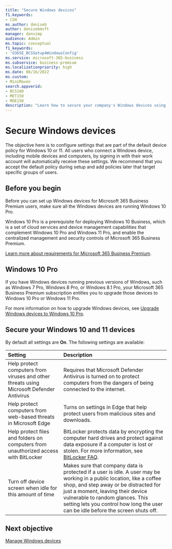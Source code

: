 ```yaml
---
title: "Secure Windows devices"
f1.keywords:
- CSH
ms.author: deniseb
author: denisebmsft
manager: dansimp
audience: Admin
ms.topic: conceptual
f1_keywords:
- 'O365E_BCSSetup4WindowsConfig'
ms.service: microsoft-365-business
ms.subservice: business-premium
ms.localizationpriority: high
ms.date: 08/16/2022
ms.custom:
- MiniMaven
search.appverid:
- BCS160
- MET150
- MOE150
description: "Learn how to secure your company's Windows devices using built-in settings."
---
```


# Secure Windows devices

The objective here is to configure settings that are part of the default device policy for Windows 10 or 11. All users who connect a Windows device, including mobile devices and computers, by signing in with their work account will automatically receive these settings. We recommend that you accept the default policy during setup and add policies later that target specific groups of users.

## Before you begin

Before you can set up Windows devices for Microsoft 365 Business Premium users, make sure all the Windows devices are running Windows 10 Pro.

Windows 10 Pro is a prerequisite for deploying Windows 10 Business, which is a set of cloud services and device management capabilities that complement Windows 10 Pro and Windows 11 Pro, and enable the centralized management and security controls of Microsoft 365 Business Premium.

[Learn more about requirements for Microsoft 365 Business Premium](https://www.microsoft.com/microsoft-365/business/microsoft-365-business-premium?activetab=pivot:techspecstab).

## Windows 10 Pro

If you have Windows devices running previous versions of Windows, such as Windows 7 Pro, Windows 8 Pro, or Windows 8.1 Pro, your Microsoft 365 Business Premium subscription entitles you to upgrade those devices to Windows 10 Pro or Windows 11 Pro.
  
For more information on how to upgrade Windows devices, see [Upgrade Windows devices to Windows 10 Pro](m365bp-upgrade-windows-10-pro.md).

## Secure your Windows 10 and 11 devices

By default all settings are **On**. The following settings are available:

|Setting |Description |
|:-----|:-----|
|Help protect computers from viruses and other threats using Microsoft Defender Antivirus  |Requires that Microsoft Defender Antivirus is turned on to protect computers from the dangers of being connected to the internet.   |
|Help protect computers from web-based threats in Microsoft Edge   |Turns on settings in Edge that help protect users from malicious sites and downloads.  |
|Help protect files and folders on computers from unauthorized access with BitLocker  |BitLocker protects data by encrypting the computer hard drives and protect against data exposure if a computer is lost or stolen. For more information, see [BitLocker FAQ](/windows/security/information-protection/bitlocker/bitlocker-frequently-asked-questions).  |
|Turn off device screen when idle for this amount of time  |Makes sure that company data is protected if a user is idle. A user may be working in a public location, like a coffee shop, and step away or be distracted for just a moment, leaving their device vulnerable to random glances. This setting lets you control how long the user can be idle before the screen shuts off.  |

## Next objective

[Manage Windows devices](m365bp-manage-windows-devices.md)
